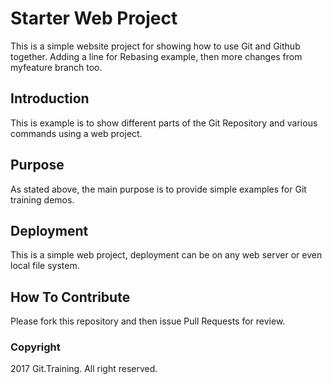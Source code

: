 # Starter Web Project

This is a simple website project for showing how to use
Git and Github together. Adding a line for Rebasing example, then more changes
from myfeature branch too.

## Introduction

This is example is to show different parts
of the Git Repository and various commands
using a web project.

## Purpose

As stated above, the main purpose is to provide simple
examples for Git training demos.

## Deployment

This is a simple web project, deployment can be on any 
web server or even local file system.

## How To Contribute

Please fork this repository and then issue Pull Requests for
review.

### Copyright

2017 Git.Training. All right reserved.